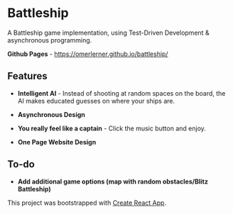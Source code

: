 # Battleship

A Battleship game implementation, using Test-Driven Development & asynchronous programming.

__Github Pages__ - https://omerlerner.github.io/battleship/

## Features

* __Intelligent AI__ - Instead of shooting at random spaces on the board, the AI makes educated guesses on where your ships are.

* __Asynchronous Design__

* __You really feel like a captain__ - Click the music button and enjoy.

* __One Page Website Design__

## To-do


* __Add additional game options (map with random obstacles/Blitz Battleship)__


This project was bootstrapped with [Create React App](https://github.com/facebook/create-react-app).
